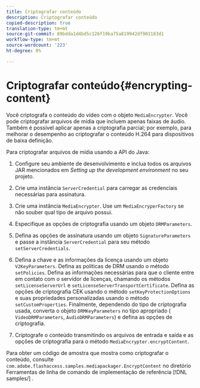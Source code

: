```yaml
---
title: Criptografar conteúdo
description: Criptografar conteúdo
copied-description: true
translation-type: tm+mt
source-git-commit: 89bdda1d4bd5c126f19ba75a819942df901183d1
workflow-type: tm+mt
source-wordcount: '223'
ht-degree: 0%

---
```



# Criptografar conteúdo{#encrypting-content}

Você criptografa o conteúdo do vídeo com o objeto `MediaEncrypter`. Você pode criptografar arquivos de mídia que incluem apenas faixas de áudio. Também é possível aplicar apenas a criptografia parcial; por exemplo, para melhorar o desempenho ao criptografar o conteúdo H.264 para dispositivos de baixa definição.

Para criptografar arquivos de mídia usando a API do Java:

1. Configure seu ambiente de desenvolvimento e inclua todos os arquivos JAR mencionados em *Setting up the development environment* no seu projeto.
1. Crie uma instância `ServerCredential` para carregar as credenciais necessárias para assinatura.
1. Crie uma instância `MediaEncrypter`. Use um `MediaEncryperFactory` se não souber qual tipo de arquivo possui.

1. Especifique as opções de criptografia usando um objeto `DRMParameters`.
1. Defina as opções de assinatura usando um objeto `SignatureParameters` e passe a instância `ServerCredential` para seu método `setServerCredentials`.

1. Defina a chave e as informações da licença usando um objeto `V2KeyParameters`. Defina as políticas de DRM usando o método `setPolicies`. Defina as informações necessárias para que o cliente entre em contato com o servidor de licenças, chamando os métodos `setLicenseServerUrl` e `setLicenseServerTransportCertificate`. Defina as opções de criptografia CEK usando o método `setKeyProtectionOptions` e suas propriedades personalizadas usando o método `setCustomProperties`. Finalmente, dependendo do tipo de criptografia usada, converta o objeto `DRMKeyParameters` no tipo apropriado ( `VideoDRMParameters`, `AudioDRMParameters`) e defina as opções de criptografia.

1. Criptografe o conteúdo transmitindo os arquivos de entrada e saída e as opções de criptografia para o método `MediaEncrypter.encryptContent`.

Para obter um código de amostra que mostra como criptografar o conteúdo, consulte `com.adobe.flashaccess.samples.mediapackager.EncryptContent` no diretório Ferramentas de linha de comando de implementação de referência [!DNL samples/] .
